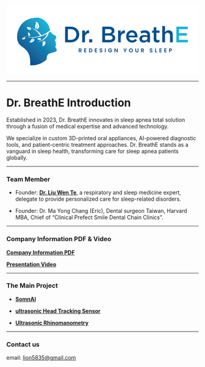 ![picture](https://github.com/Dr-BreathE/Company-Information/blob/main/Dr.breathe%20logo.jpg)

------------

# Dr. BreathE Introduction

Established in 2023, Dr. BreathE innovates in sleep apnea total solution through a fusion of medical expertise and advanced technology.

We specialize in custom 3D-printed oral appliances, AI-powered diagnostic tools, and patient-centric treatment approaches. Dr. BreathE stands as a vanguard in sleep health, transforming care for sleep apnea patients globally.

------------

### Team Member

- Founder: [**Dr. Liu Wen Te**](https://github.com/Dr-BreathE/Company-Information/tree/main/TEAM/Dr.%20Liu%20Wen-Te), a respiratory and sleep medicine expert, delegate to provide personalized care for sleep-related disorders.
  
- Founder: Dr. Ma Yong Chang (Eric), Dental surgeon Taiwan, Harvard MBA, Chief of “Clinical Prefect Smile Dental Chain Clinics”.

------------
  
### Company Information PDF & Video

[**Company Information PDF**](https://github.com/Dr-BreathE/Company-Information/blob/main/Dr.BreathE%20Company%20Introduction.pdf)  

[**Presentation Video**](https://www.youtube.com/watch?v=S3_YNazX4rw)

------------

### The Main Project
- [**SomnAI**](https://github.com/Dr-BreathE/SomnAI-APP)

- [**ultrasonic Head Tracking Sensor**](https://github.com/Dr-BreathE/ultrasonic-Head-Tracking-Sensor)

- [**Ultrasonic Rhinomanometry**](https://github.com/Dr-BreathE/Ultrasonic-Rhinomanometry)

------------

### Contact us

email: <lion5835@gmail.com>

